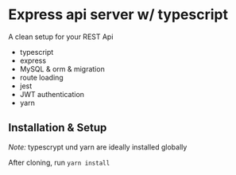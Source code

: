 # Express api server w/ typescript

A clean setup for your REST Api

- typescript
- express
- MySQL & orm & migration
- route loading
- jest
- JWT authentication
- yarn

## Installation & Setup

_Note:_ typescrypt und yarn are ideally installed globally

After cloning, run
`yarn install` 
